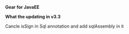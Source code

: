 **Gear for JavaEE**

**What the updating in v3.3**

Cancle isSign in Sql annotation and add sqlAssembly in it<br> 

